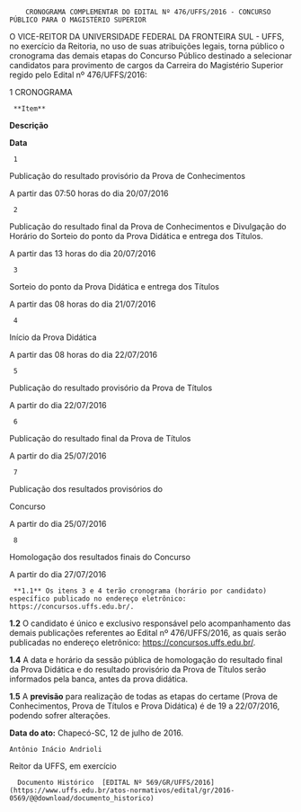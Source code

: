         CRONOGRAMA COMPLEMENTAR DO EDITAL Nº 476/UFFS/2016 - CONCURSO PÚBLICO PARA O MAGISTÉRIO SUPERIOR  

O VICE-REITOR DA UNIVERSIDADE FEDERAL DA FRONTEIRA SUL - UFFS, no exercício da Reitoria, no uso de suas atribuições legais, torna público o cronograma das demais etapas do Concurso Público destinado a selecionar candidatos para provimento de cargos da Carreira do Magistério Superior regido pelo Edital nº 476/UFFS/2016:

 1 CRONOGRAMA

     **Item**

   **Descrição**

   **Data**

     1

   Publicação do resultado provisório da Prova de Conhecimentos 

   A partir das 07:50 horas do dia 20/07/2016

     2

   Publicação do resultado final da Prova de Conhecimentos e Divulgação do Horário do Sorteio do ponto da Prova Didática e entrega dos Títulos.

   A partir das 13 horas do dia 20/07/2016

     3

   Sorteio do ponto da Prova Didática e entrega dos Títulos 

   A partir das 08 horas do dia 21/07/2016

     4

   Início da Prova Didática 

   A partir das 08 horas do dia 22/07/2016

     5

   Publicação do resultado provisório da Prova de Títulos 

   A partir do dia 22/07/2016

     6

   Publicação do resultado final da Prova de Títulos 

   A partir do dia 25/07/2016

     7

   Publicação dos resultados provisórios do

 Concurso 

   A partir do dia 25/07/2016

     8

   Homologação dos resultados finais do Concurso 

   A partir do dia 27/07/2016

     **1.1** Os itens 3 e 4 terão cronograma (horário por candidato) específico publicado no endereço eletrônico: https://concursos.uffs.edu.br/.

 **1.2** O candidato é único e exclusivo responsável pelo acompanhamento das demais publicações referentes ao Edital nº 476/UFFS/2016, as quais serão publicadas no endereço eletrônico: https://concursos.uffs.edu.br/.

 **1.4** A data e horário da sessão pública de homologação do resultado final da Prova Didática e do resultado provisório da Prova de Títulos serão informados pela banca, antes da prova didática.

 **1.5** A **previsão** para realização de todas as etapas do certame (Prova de Conhecimentos, Prova de Títulos e Prova Didática) é de 19 a 22/07/2016, podendo sofrer alterações.

  

   **Data do ato:** Chapecó-SC, 12 de julho de 2016.   
 

    Antônio Inácio Andrioli   
 Reitor da UFFS, em exercício 

      Documento Histórico  [EDITAL Nº 569/GR/UFFS/2016](https://www.uffs.edu.br/atos-normativos/edital/gr/2016-0569/@@download/documento_historico)     
      